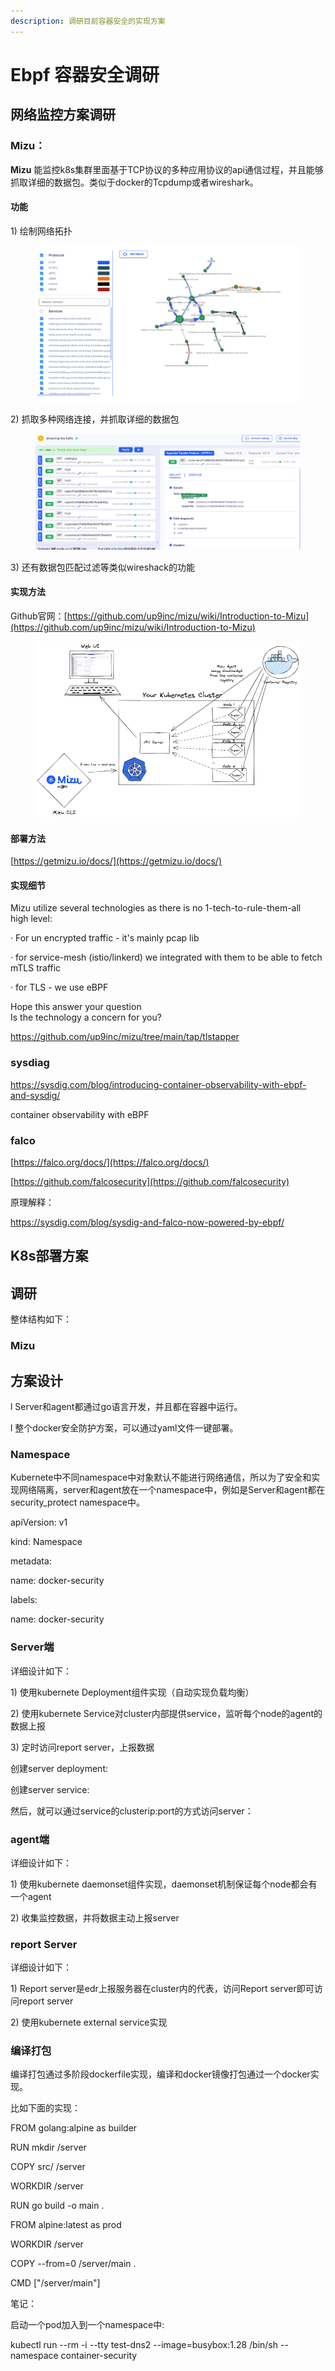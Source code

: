 ```yaml
---
description: 调研目前容器安全的实现方案
---
```


# Ebpf 容器安全调研

## 网络监控方案调研

### Mizu：

**Mizu** 能监控k8s集群里面基于TCP协议的多种应用协议的api通信过程，并且能够抓取详细的数据包。类似于docker的Tcpdump或者wireshark。

#### 功能

1\)      绘制网络拓扑

<figure><img src=".gitbook/assets/image.png" alt=""><figcaption></figcaption></figure>

2\)      抓取多种网络连接，并抓取详细的数据包

<figure><img src=".gitbook/assets/image (1).png" alt=""><figcaption></figcaption></figure>

3\)      还有数据包匹配过滤等类似wireshack的功能

#### 实现方法

Github官网：[https://github.com/up9inc/mizu/wiki/Introduction-to-Mizu](https://github.com/up9inc/mizu/wiki/Introduction-to-Mizu)

<figure><img src=".gitbook/assets/image (3).png" alt=""><figcaption></figcaption></figure>

#### 部署方法

[https://getmizu.io/docs/](https://getmizu.io/docs/)

#### 实现细节

Mizu utilize several technologies as there is no 1-tech-to-rule-them-all\
high level:

·       For un encrypted traffic - it's mainly pcap lib

·       for service-mesh (istio/linkerd) we integrated with them to be able to fetch mTLS traffic

·       for TLS - we use eBPF

Hope this answer your question\
Is the technology a concern for you?

https://github.com/up9inc/mizu/tree/main/tap/tlstapper

&#x20;

### sysdiag

https://sysdig.com/blog/introducing-container-observability-with-ebpf-and-sysdig/

container observability with eBPF

&#x20;

### falco

[https://falco.org/docs/](https://falco.org/docs/)

&#x20;

[https://github.com/falcosecurity](https://github.com/falcosecurity)

&#x20;

原理解释：

https://sysdig.com/blog/sysdig-and-falco-now-powered-by-ebpf/

## K8s部署方案

## 调研

整体结构如下：

&#x20;

### Mizu

## 方案设计

l  Server和agent都通过go语言开发，并且都在容器中运行。

l  整个docker安全防护方案，可以通过yaml文件一键部署。

### Namespace

Kubernete中不同namespace中对象默认不能进行网络通信，所以为了安全和实现网络隔离，server和agent放在一个namespace中，例如是Server和agent都在security\_protect namespace中。

&#x20;

apiVersion: v1

kind: Namespace

metadata:

&#x20;  name: docker-security

&#x20;  labels:

&#x20;    name: docker-security

&#x20;

### Server端

详细设计如下：

1\)      使用kubernete Deployment组件实现（自动实现负载均衡）

2\)      使用kubernete Service对cluster内部提供service，监听每个node的agent的数据上报

3\)      定时访问report server，上报数据

&#x20;

&#x20;

创建server deployment:

&#x20;

创建server service:

然后，就可以通过service的clusterip:port的方式访问server：

### agent端

详细设计如下：

1\)      使用kubernete daemonset组件实现，daemonset机制保证每个node都会有一个agent

2\)      收集监控数据，并将数据主动上报server

&#x20;

### report Server

详细设计如下：

1\)      Report server是edr上报服务器在cluster内的代表，访问Report server即可访问report server

2\)      使用kubernete external service实现

### 编译打包

编译打包通过多阶段dockerfile实现，编译和docker镜像打包通过一个docker实现。

比如下面的实现：

FROM golang:alpine as builder

RUN mkdir /server

COPY src/ /server

WORKDIR /server

RUN go build -o main .

&#x20;

FROM alpine:latest as prod

WORKDIR /server

COPY --from=0 /server/main  .

CMD \["/server/main"]

&#x20;

&#x20;

&#x20;

&#x20;

笔记：

启动一个pod加入到一个namespace中:

kubectl run --rm -i --tty test-dns2 --image=busybox:1.28 /bin/sh --namespace container-security
